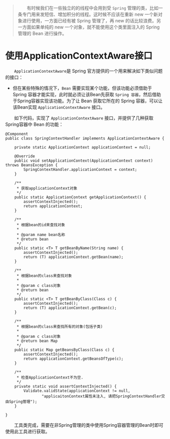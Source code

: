 > 　　有时候我们在一些独立的的线程中会用到受 `Spring` 管理的类，比如一条专门用来发短信、增加积分的线程。这时候不应该在重新 new 一个新对象进行使用，一方面已经有被 Spring 管理了，再 new 的话比较浪费。另一方面如果单纯的 new 一个对象，就不能使用这个类里面注入的 Spring 管理的 Bean 进行操作。

# 使用ApplicationContextAware接口

　　`ApplicationContextAware`是 Spring 官方提供的一个用来解决如下类似问题的接口：

* 但在某些特殊的情况下，`Bean` 需要实现某个功能，但该功能必须借助于 Spring 容器才能实现，此时就必须让该Bean先获取 `Spring 容器`，然后借助于Spring容器实现该功能。为了让 Bean 获取它所在的 Spring 容器，可以让该Bean实现 `ApplicationContextAware` 接口。

　　如下代码，实现了 `ApplicationContextAware` 接口，并提供了几种获取 Spring容器中 Bean 的功能：

```
@Component
public class SpringContextHandler implements ApplicationContextAware {

    private static ApplicationContext applicationContext = null;

    @Override
    public void setApplicationContext(ApplicationContext context) throws BeansException {
        SpringContextHandler.applicationContext = context;
    }

    /**
     * 获取applicationContext对象
     */
    public static ApplicationContext getApplicationContext() {
        assertContextInjected();
        return applicationContext;
    }

    /**
     * 根据bean的id来查找对象
     *
     * @param name bean名称
     * @return bean
     */
    public static <T> T getBeanByName(String name) {
        assertContextInjected();
        return (T) applicationContext.getBean(name);
    }

    /**
     * 根据bean的class来查找对象
     *
     * @param c class对象
     * @return bean
     */
    public static <T> T getBeanByClass(Class c) {
        assertContextInjected();
        return (T) applicationContext.getBean(c);
    }

    /**
     * 根据bean的class来查找所有的对象(包括子类)
     *
     * @param c class对象
     * @return bean Map
     */
    public static Map getBeansByClass(Class c) {
        assertContextInjected();
        return applicationContext.getBeansOfType(c);
    }

    /**
     * 检查ApplicationContext不为空.
     */
    private static void assertContextInjected() {
        Validate.validState(applicationContext != null,
                "applicaitonContext属性未注入, 请把SpringContextHandler交由Spring管理");
    }

}
```

　　工具类完成，需要在非Spring管理的类中使用Spring容器管理的Bean时即可使用此工具进行获取。
